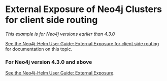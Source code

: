 # External Exposure of Neo4j Clusters for client side routing

*This example is for Neo4j versions earlier than 4.3.0*

[See the Neo4j-Helm User Guide:  External Exposure for client side routing](https://neo4j.com/labs/neo4j-helm/1.0.0/externalexposure42/) for documentation on this topic.


### For Neo4j version 4.3.0 and above 

[See the Neo4j-Helm User Guide:  External Exposure](https://neo4j.com/labs/neo4j-helm/1.0.0/externalexposure/).

